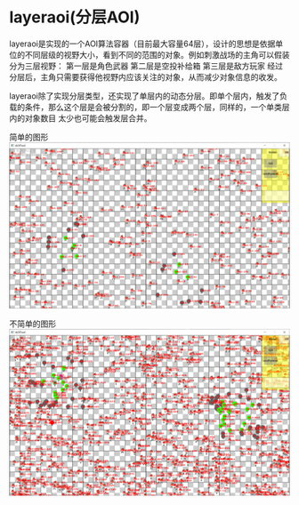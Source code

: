 # layeraoi(分层AOI)
layeraoi是实现的一个AOI算法容器（目前最大容量64层），设计的思想是依据单位的不同层级的视野大小，看到不同的范围的对象。例如刺激战场的主角可以假装分为三层视野：
第一层是角色武器
第二层是空投补给箱
第三层是敌方玩家
经过分层后，主角只需要获得他视野内应该关注的对象，从而减少对象信息的收发。


layeraoi除了实现分层类型，还实现了单层内的动态分层。即单个层内，触发了负载的条件，那么这个层是会被分割的，即一个层变成两个层，同样的，一个单类层内的对象数目
太少也可能会触发层合并。


简单的图形
![image](https://github.com/hitong/layeraoi/blob/main/awesome/base.png)

不简单的图形
![image](https://github.com/hitong/layeraoi/blob/main/awesome/base2.png)
